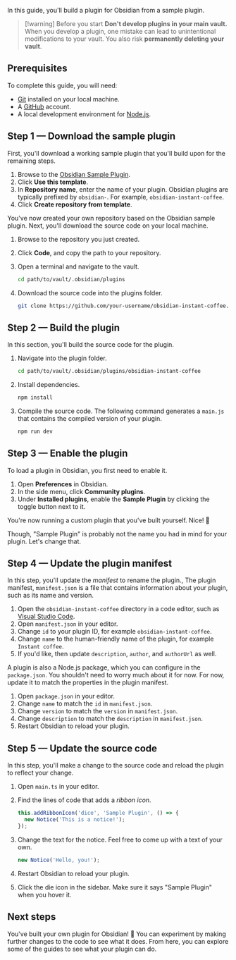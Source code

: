 In this guide, you'll build a plugin for Obsidian from a sample plugin.

> [!warning] Before you start
> **Don't develop plugins in your main vault.** When you develop a plugin, one mistake can lead to unintentional modifications to your vault. You also risk **permanently deleting your vault**.

## Prerequisites

To complete this guide, you will need:

- [Git](https://git-scm.com/) installed on your local machine.
- A [GitHub](https://github.com) account.
- A local development environment for [Node.js](https://Node.js.org/en/about/).

## Step 1 — Download the sample plugin

First, you'll download a working sample plugin that you'll build upon for the remaining steps.

1. Browse to the [Obsidian Sample Plugin](https://github.com/obsidianmd/obsidian-sample-plugin).
2. Click **Use this template**.
3. In **Repository name**, enter the name of your plugin. Obsidian plugins are typically prefixed by `obsidian-`. For example, `obsidian-instant-coffee`.
4. Click **Create repository from template**.

You've now created your own repository based on the Obsidian sample plugin. Next, you'll download the source code on your local machine.

1. Browse to the repository you just created.
2. Click **Code**, and copy the path to your repository.
3. Open a terminal and navigate to the vault.

   ```bash
   cd path/to/vault/.obsidian/plugins
   ```

4. Download the source code into the plugins folder.

   ```bash
   git clone https://github.com/your-username/obsidian-instant-coffee.git
   ```

## Step 2 — Build the plugin

In this section, you'll build the source code for the plugin.

1. Navigate into the plugin folder.

   ```bash
   cd path/to/vault/.obsidian/plugins/obsidian-instant-coffee
   ```

2. Install dependencies.

   ```bash
   npm install
   ```

3. Compile the source code. The following command generates a `main.js` that contains the compiled version of your plugin.

   ```bash
   npm run dev
   ```

## Step 3 — Enable the plugin

To load a plugin in Obsidian, you first need to enable it.

1. Open **Preferences** in Obsidian.
2. In the side menu, click **Community plugins**.
3. Under **Installed plugins**, enable the **Sample Plugin** by clicking the toggle button next to it.

You're now running a custom plugin that you've built yourself. Nice! 💪

Though, "Sample Plugin" is probably not the name you had in mind for your plugin. Let's change that.

## Step 4 — Update the plugin manifest

In this step, you'll update the _manifest_ to rename the plugin., The plugin manifest, `manifest.json` is a file that contains information about your plugin, such as its name and version.

1. Open the `obsidian-instant-coffee` directory in a code editor, such as [Visual Studio Code](https://code.visualstudio.com/).
2. Open `manifest.json` in your editor.
3. Change `id` to your plugin ID, for example `obsidian-instant-coffee`.
4. Change `name` to the human-friendly name of the plugin, for example `Instant coffee`.
5. If you'd like, then update `description`, `author`, and `authorUrl` as well.

A plugin is also a Node.js package, which you can configure in the `package.json`. You shouldn't need to worry much about it for now. For now, update it to match the properties in the plugin manifest.

1. Open `package.json` in your editor.
2. Change `name` to match the `id` in `manifest.json`.
3. Change `version` to match the `version` in `manifest.json`.
4. Change `description` to match the `description` in `manifest.json`.
5. Restart Obsidian to reload your plugin.

## Step 5 — Update the source code

In this step, you'll make a change to the source code and reload the plugin to reflect your change.

1. Open `main.ts` in your editor.
2. Find the lines of code that adds a _ribbon icon_.

   ```ts
   this.addRibbonIcon('dice', 'Sample Plugin', () => {
     new Notice('This is a notice!');
   });
   ```

2. Change the text for the notice. Feel free to come up with a text of your own.

   ```ts
   new Notice('Hello, you!');
   ```

3. Restart Obsidian to reload your plugin.
4. Click the die icon in the sidebar. Make sure it says "Sample Plugin" when you hover it.

## Next steps

You've built your own plugin for Obsidian! 🚀 You can experiment by making further changes to the code to see what it does. From here, you can explore some of the guides to see what your plugin can do.
